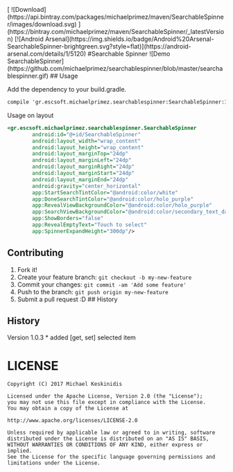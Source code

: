 <snippet>
[ ![Download](https://api.bintray.com/packages/michaelprimez/maven/SearchableSpinner/images/download.svg) ](https://bintray.com/michaelprimez/maven/SearchableSpinner/_latestVersion)
[![Android Arsenal](https://img.shields.io/badge/Android%20Arsenal-SearchableSpinner-brightgreen.svg?style=flat)](https://android-arsenal.com/details/1/5120)
#Searchable Spinner
![Demo SearchableSpinner](https://github.com/michaelprimez/searchablespinner/blob/master/searchablespinner.gif) 
## Usage

Add the dependency to your build.gradle.
```xml
compile 'gr.escsoft.michaelprimez.searchablespinner:SearchableSpinner:1.0.6'
```

Usage on layout
```xml
<gr.escsoft.michaelprimez.searchablespinner.SearchableSpinner
        android:id="@+id/SearchableSpinner"
        android:layout_width="wrap_content"
        android:layout_height="wrap_content"
        android:layout_marginTop="24dp"
        android:layout_marginLeft="24dp"
        android:layout_marginRight="24dp"
        android:layout_marginStart="24dp"
        android:layout_marginEnd="24dp"
        android:gravity="center_horizontal"
        app:StartSearchTintColor="@android:color/white"
        app:DoneSearchTintColor="@android:color/holo_purple"
        app:RevealViewBackgroundColor="@android:color/holo_purple"
        app:SearchViewBackgroundColor="@android:color/secondary_text_dark"
        app:ShowBorders="false"
        app:RevealEmptyText="Touch to select"
        app:SpinnerExpandHeight="300dp"/>
```
## Contributing
1. Fork it!
2. Create your feature branch: `git checkout -b my-new-feature`
3. Commit your changes: `git commit -am 'Add some feature'`
4. Push to the branch: `git push origin my-new-feature`
5. Submit a pull request :D ## History

## History
Version 1.0.3
    * added [get, set] selected item

# LICENSE 

```
Copyright (C) 2017 Michael Keskinidis

Licensed under the Apache License, Version 2.0 (the "License");
you may not use this file except in compliance with the License.
You may obtain a copy of the License at

http://www.apache.org/licenses/LICENSE-2.0

Unless required by applicable law or agreed to in writing, software
distributed under the License is distributed on an "AS IS" BASIS,
WITHOUT WARRANTIES OR CONDITIONS OF ANY KIND, either express or implied.
See the License for the specific language governing permissions and
limitations under the License.
```
</snippet>

